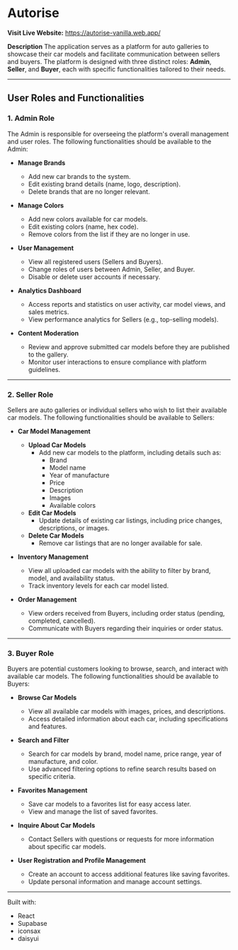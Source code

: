 # Autorise

**Visit Live Website:**
https://autorise-vanilla.web.app/

**Description**
The application serves as a platform for auto galleries to showcase their car models and facilitate communication between sellers and buyers. The platform is designed with three distinct roles: **Admin**, **Seller**, and **Buyer**, each with specific functionalities tailored to their needs.

---

## User Roles and Functionalities

### 1. Admin Role
The Admin is responsible for overseeing the platform's overall management and user roles. The following functionalities should be available to the Admin:

- **Manage Brands**
  - Add new car brands to the system.
  - Edit existing brand details (name, logo, description).
  - Delete brands that are no longer relevant.

- **Manage Colors**
  - Add new colors available for car models.
  - Edit existing colors (name, hex code).
  - Remove colors from the list if they are no longer in use.

- **User Management**
  - View all registered users (Sellers and Buyers).
  - Change roles of users between Admin, Seller, and Buyer.
  - Disable or delete user accounts if necessary.

- **Analytics Dashboard**
  - Access reports and statistics on user activity, car model views, and sales metrics.
  - View performance analytics for Sellers (e.g., top-selling models).

- **Content Moderation**
  - Review and approve submitted car models before they are published to the gallery.
  - Monitor user interactions to ensure compliance with platform guidelines.

---

### 2. Seller Role
Sellers are auto galleries or individual sellers who wish to list their available car models. The following functionalities should be available to Sellers:

- **Car Model Management**
  - **Upload Car Models**
    - Add new car models to the platform, including details such as:
      - Brand
      - Model name
      - Year of manufacture
      - Price
      - Description
      - Images
      - Available colors
  - **Edit Car Models**
    - Update details of existing car listings, including price changes, descriptions, or images.
  - **Delete Car Models**
    - Remove car listings that are no longer available for sale.

- **Inventory Management**
  - View all uploaded car models with the ability to filter by brand, model, and availability status.
  - Track inventory levels for each car model listed.

- **Order Management**
  - View orders received from Buyers, including order status (pending, completed, cancelled).
  - Communicate with Buyers regarding their inquiries or order status.

---

### 3. Buyer Role
Buyers are potential customers looking to browse, search, and interact with available car models. The following functionalities should be available to Buyers:

- **Browse Car Models**
  - View all available car models with images, prices, and descriptions.
  - Access detailed information about each car, including specifications and features.

- **Search and Filter**
  - Search for car models by brand, model name, price range, year of manufacture, and color.
  - Use advanced filtering options to refine search results based on specific criteria.

- **Favorites Management**
  - Save car models to a favorites list for easy access later.
  - View and manage the list of saved favorites.

- **Inquire About Car Models**
  - Contact Sellers with questions or requests for more information about specific car models.

- **User Registration and Profile Management**
  - Create an account to access additional features like saving favorites.
  - Update personal information and manage account settings.

---

Built with:
- React
- Supabase
- iconsax
- daisyui
